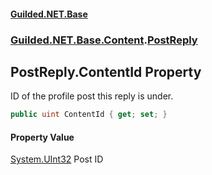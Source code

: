 
#### [Guilded.NET.Base](index 'index')
### [Guilded.NET.Base.Content](index#Guilded_NET_Base_Content 'Guilded.NET.Base.Content').[PostReply](PostReply 'Guilded.NET.Base.Content.PostReply')
## PostReply.ContentId Property
ID of the profile post this reply is under.  
```csharp
public uint ContentId { get; set; }
```

#### Property Value
[System.UInt32](https://docs.microsoft.com/en-us/dotnet/api/System.UInt32 'System.UInt32')
Post ID
